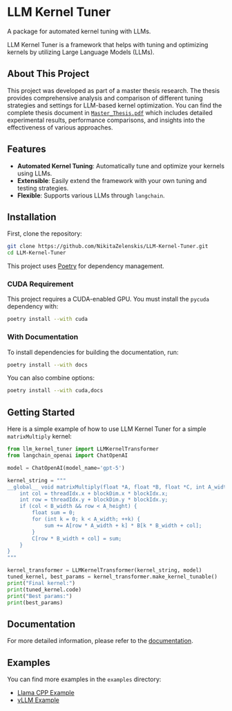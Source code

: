 # LLM Kernel Tuner

A package for automated kernel tuning with LLMs.

LLM Kernel Tuner is a framework that helps with tuning and optimizing kernels by utilizing Large Language Models (LLMs).

## About This Project

This project was developed as part of a master thesis research. The thesis provides comprehensive analysis and comparison of different tuning strategies and settings for LLM-based kernel optimization. You can find the complete thesis document in [`Master_Thesis.pdf`](Master_Thesis.pdf) which includes detailed experimental results, performance comparisons, and insights into the effectiveness of various approaches.

## Features

*   **Automated Kernel Tuning**: Automatically tune and optimize your kernels using LLMs.
*   **Extensible**: Easily extend the framework with your own tuning and testing strategies.
*   **Flexible**: Supports various LLMs through `langchain`.

## Installation

First, clone the repository:

```bash
git clone https://github.com/NikitaZelenskis/LLM-Kernel-Tuner.git
cd LLM-Kernel-Tuner
```

This project uses [Poetry](https.python-poetry.org/) for dependency management.

### CUDA Requirement

This project requires a CUDA-enabled GPU. You must install the `pycuda` dependency with:

```bash
poetry install --with cuda
```

### With Documentation

To install dependencies for building the documentation, run:

```bash
poetry install --with docs
```

You can also combine options:
```bash
poetry install --with cuda,docs
```

## Getting Started

Here is a simple example of how to use LLM Kernel Tuner for a simple `matrixMultiply` kernel:

```python
from llm_kernel_tuner import LLMKernelTransformer
from langchain_openai import ChatOpenAI

model = ChatOpenAI(model_name='gpt-5')

kernel_string = """
__global__ void matrixMultiply(float *A, float *B, float *C, int A_width, int A_height, int B_width) {
    int col = threadIdx.x + blockDim.x * blockIdx.x;
    int row = threadIdx.y + blockDim.y * blockIdx.y;
    if (col < B_width && row < A_height) {
        float sum = 0;
        for (int k = 0; k < A_width; ++k) {
            sum += A[row * A_width + k] * B[k * B_width + col];
        }
        C[row * B_width + col] = sum;
    }
}
"""

kernel_transformer = LLMKernelTransformer(kernel_string, model)
tuned_kernel, best_params = kernel_transformer.make_kernel_tunable()
print("Final kernel:")
print(tuned_kernel.code)
print("Best params:")
print(best_params)
```

## Documentation

For more detailed information, please refer to the [documentation](https://nikitazelenskis.github.io/LLM-Kernel-Tuner/).

## Examples

You can find more examples in the `examples` directory:
*   [Llama CPP Example](examples/llama_cpp_example.py)
*   [vLLM Example](examples/vllm_example.py)
